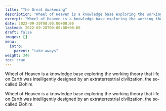 ```yaml
---
title: "The Great Awakening"
description: "Wheel of Heaven is a knowledge base exploring the working theory that life on Earth was intelligently designed by an extraterrestrial civilization, the so-called Elohim."
excerpt: "Wheel of Heaven is a knowledge base exploring the working theory that life on Earth was intelligently designed by an extraterrestrial civilization, the so-called Elohim."
date: 2022-09-20T00:00:00+00:00
lastmod: 2022-09-20T00:00:00+00:00
draft: false
images: []
menu:
  intro:
    parent: "take-aways"
weight: 340
toc: true
---
```


Wheel of Heaven is a knowledge base exploring the working theory that life on Earth was intelligently designed by an extraterrestrial civilization, the so-called Elohim.

Wheel of Heaven is a knowledge base exploring the working theory that life on Earth was intelligently designed by an extraterrestrial civilization, the so-called Elohim.
